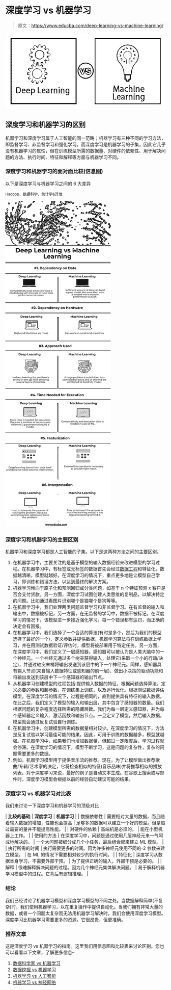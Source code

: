 # 深度学习 vs 机器学习

> 原文：<https://www.educba.com/deep-learning-vs-machine-learning/>

![Deep-Learning-vs-Machine-Learning](img/06e50465273805486f4b15322153adab.png)



## 深度学习和机器学习的区别

机器学习和深度学习属于人工智能的同一范畴；机器学习有三种不同的学习方法，即监督学习、非监督学习和强化学习。而深度学习是机器学习的子集，因此它几乎没有机器学习的属性，但在训练模型所需的数据量、对硬件的依赖性、用于解决问题的方法、执行时间、特征和解释等方面与机器学习不同。

### 深度学习和机器学习的面对面比较(信息图)

以下是深度学习与机器学习之间的 6 大差异

<small>Hadoop、数据科学、统计学&其他</small>

![Deep-Learning-vs-Machine-Learning-info](img/6ee569c7443f28746e06f8ca54e855ff.png)



### 深度学习和机器学习的主要区别

机器学习和深度学习都是人工智能的子集。以下是这两种方法之间的主要区别。

1.  在机器学习中，主要关注的是基于模型的输入数据经验来改进模型的学习过程。在机器学习中，有标签或无标签的数据首先会经过[数据工程](https://www.educba.com/what-is-data-engineering/)和特征化。数据越清晰，模型就越好。在深度学习的情况下，重点更多地是让模型自己学习，即训练和错误方法，以达到最终的解决方案。
2.  机器学习倾向于原子化和预测回归或分类问题，如基于 n 个特征预测 x 客户是否会支付贷款。另一方面，深度学习试图创建人类思维的复制品，以解决特定的问题。比如通过看图片识别哪个是猫哪个是狗等等。
3.  在机器学习中，我们处理两类问题监督学习和非监督学习。在有监督的输入和输出中，数据被标记，另一方面，在无监督的学习中，数据不被标记。在深度学习的情况下，该模型进一步接近强化学习。每一个错误都有惩罚，而正确的决定会有回报。
4.  在机器学习中，我们选择了一个合适的算法(有时是多个，然后为我们的模型选择了最好的一个)，定义参数并提供数据，机器学习算法将在训练数据上学习，并在用测试数据验证/评估时，模型将被部署用于特定任务。另一方面，在深度学习中，我们定义了一层感知器。感知器可以被认为是人类大脑中的一个神经元。一个神经元通过多个树突获得输入，处理它(采取一个小的行动/决定)，并通过轴突末梢将输出发送到该层中的下一个神经元。同样，感知器具有输入节点(来自输入数据特征或感知器的前一层)、做出小决策的驱动功能和将输出发送到该层中下一个感知器的输出节点。
5.  从机器学习创建模型的过程包括:提供输入数据的特征，根据问题选择算法，定义必要的参数和超参数，在训练集上训练，以及运行优化。根据测试数据评估模型。在深度学习的情况下，过程是相同的，直到提供具有特征的输入数据。在此之后，我们定义了模型的输入和输出层，其中包含了感知器的数量。我们根据问题的复杂程度选择所需的隐藏层数。我们为每一层定义感知器，并为每个感知器定义输入、激活函数和输出节点。一旦定义了模型，然后输入数据，模型就会通过反复试验自行训练。
6.  在机器学习中，创建模型所需的数据量相对较少。在深度学习的情况下，方法是反复试验以学习最佳可能的结果。因此，可用于训练的数据越多，模型就越强。在机器学习中，如果我们也增加数据量，但超过一定限度后，学习过程就会停滞。在深度学习的情况下，模型不断学习，这是问题的复杂性，复杂的问题需要更多的数据。
7.  例如，机器学习模型用于提供音乐流的推荐。现在，为了让模型做出推荐歌曲/专辑/艺术家的决定，它将检查相似的特征(音乐品味)并将推荐相似的播放列表。对于深度学习来说，最好的例子是自动文本生成。在谷歌上搜索或写邮件时，深度学习模型会根据以前的经验自动建议可能的结果。

### 深度学习 vs 机器学习对比表

我们来讨论一下深度学习和机器学习的顶级对比

| **比较的基础** | **深度学习** | **机器学习** |
| 数据依赖性 | 需要相对大量的数据，而且随着输入数据的增加，性能也会提高 | 足够多的数据可以建立一个好的模型。但是超过需要的量并不能提高性能。 |
| 对硬件的依赖 | 高端机是必须的。 | 能在小型机器上工作。 |
| 使用的方法 | 在深度学习中，问题是通过使用几层神经元来一气呵成地解决的。 | 一个大问题被细分成几个小任务，最后组合起来建立 ML 模型。 |
| 执行所需的时间 | 执行需要更多的时间。因为许多神经元使用不同的-2 参数来建立模型。 | 在 ML 的情况下需要相对较少的执行时间。 |
| 特征化 | 深度学习从数据本身学习，不需要外部干预。 | 为了提供正确的输入，外部干预是必要的。 |
| 解释 | 很难解释解决问题的过程。因为几个神经元集体解决问题。 | 易于解释机器学习模型中的过程。它背后有逻辑推理。 |

### 结论

我们已经讨论了机器学习模型和深度学习模型的不同之处。当数据解释简单(不复杂)时，我们使用机器学习，以在重复操作中提供自动化。当我们拥有非常大量的数据，或者一个问题太复杂而无法用机器学习解决时，我们会使用深度学习模型。深度学习比机器学习需要更多的资源，它很昂贵，但更准确。

### 推荐文章

这是深度学习 vs 机器学习的指南。这里我们用信息图和比较表来讨论区别。您也可以看看以下文章，了解更多信息–

1.  [数据科学家 vs 机器学习](https://www.educba.com/data-scientist-vs-machine-learning/)
2.  [数据挖掘 vs 机器学习](https://www.educba.com/data-mining-vs-machine-learning/)
3.  [机器学习 vs 人工智能](https://www.educba.com/machine-learning-vs-artificial-intelligence/)
4.  [机器学习 vs 神经网络](https://www.educba.com/machine-learning-vs-neural-network/)





